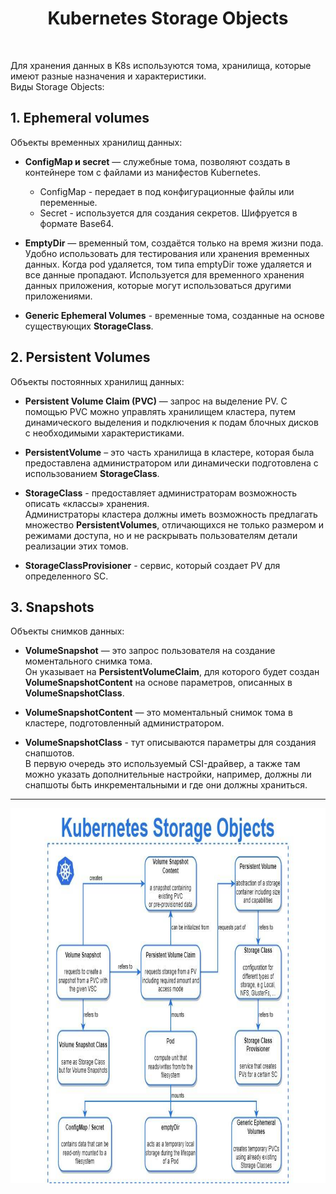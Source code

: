 <div align="center">
<H1>Kubernetes Storage Objects</H1>
</div>
<br>

Для хранения данных в K8s используются тома, хранилища, которые имеют разные назначения и характеристики.  
Виды Storage Objects:

## 1. Ephemeral volumes

Объекты временных хранилищ данных:

 - **СonfigMap и secret** — служебные тома, позволяют создать в контейнере том с файлами из манифестов Kubernetes.  
     - ConfigMap - передает в под конфигурационные файлы или переменные.
     - Secret - используется для создания секретов. Шифруется в формате Base64.

 - **EmptyDir** — временный том, создаётся только на время жизни пода. Удобно использовать для тестирования или хранения временных данных.
Когда pod удаляется, том типа emptyDir тоже удаляется и все данные пропадают. Используется для временного хранения данных приложения, которые могут использоваться другими приложениями.  

 - **Generic Ephemeral Volumes** - временные тома, созданные на основе существующих **StorageClass**.

## 2. Persistent Volumes

Объекты постоянных хранилищ данных:

 - **Persistent Volume Claim (PVC)** — запрос на выделение PV. С помощью PVC можно управлять хранилищем кластера, путем динамического выделения и подключения к подам блочных дисков с необходимыми характеристиками.

 - **PersistentVolume** – это часть хранилища в кластере, которая была предоставлена администратором или динамически подготовлена с использованием **StorageClass**.

 - **StorageClass** - предоставляет администраторам возможность описать «классы» хранения.  
Администраторы кластера должны иметь возможность предлагать множество **PersistentVolumes**, отличающихся не только размером и режимами доступа, но и не раскрывать пользователям детали реализации этих томов.

- **StorageClassProvisioner** - сервис, который создает PV для определенного SC.

## 3. Snapshots

Объекты снимков данных:

- **VolumeSnapshot** — это запрос пользователя на создание моментального снимка тома.  
Он указывает на **PersistentVolumeClaim**, для которого будет создан **VolumeSnapshotContent** на основе параметров, описанных в **VolumeSnapshotClass**.  

- **VolumeSnapshotContent** — это моментальный снимок тома в кластере, подготовленный администратором.  

- **VolumeSnapshotClass** - тут описываются параметры для создания снапшотов.  
В первую очередь это используемый CSI-драйвер, а также там можно указать дополнительные настройки, например, должны ли снапшоты быть инкрементальными и где они должны храниться.

---

<img src="https://github.com/AYaskuld/Kubernetes/blob/8196ef067d7d3706713efd5851d45a2cff9c7c55/images/k8s_storage_objects.jpg" width="1000" height="600" >
